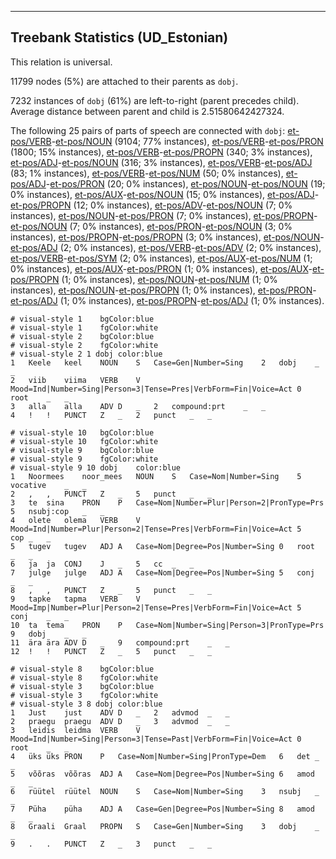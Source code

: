 

--------------------------------------------------------------------------------

## Treebank Statistics (UD_Estonian)

This relation is universal.

11799 nodes (5%) are attached to their parents as `dobj`.

7232 instances of `dobj` (61%) are left-to-right (parent precedes child).
Average distance between parent and child is 2.51580642427324.

The following 25 pairs of parts of speech are connected with `dobj`: [et-pos/VERB]()-[et-pos/NOUN]() (9104; 77% instances), [et-pos/VERB]()-[et-pos/PRON]() (1800; 15% instances), [et-pos/VERB]()-[et-pos/PROPN]() (340; 3% instances), [et-pos/ADJ]()-[et-pos/NOUN]() (316; 3% instances), [et-pos/VERB]()-[et-pos/ADJ]() (83; 1% instances), [et-pos/VERB]()-[et-pos/NUM]() (50; 0% instances), [et-pos/ADJ]()-[et-pos/PRON]() (20; 0% instances), [et-pos/NOUN]()-[et-pos/NOUN]() (19; 0% instances), [et-pos/AUX]()-[et-pos/NOUN]() (15; 0% instances), [et-pos/ADJ]()-[et-pos/PROPN]() (12; 0% instances), [et-pos/ADV]()-[et-pos/NOUN]() (7; 0% instances), [et-pos/NOUN]()-[et-pos/PRON]() (7; 0% instances), [et-pos/PROPN]()-[et-pos/NOUN]() (7; 0% instances), [et-pos/PRON]()-[et-pos/NOUN]() (3; 0% instances), [et-pos/PROPN]()-[et-pos/PROPN]() (3; 0% instances), [et-pos/NOUN]()-[et-pos/ADJ]() (2; 0% instances), [et-pos/VERB]()-[et-pos/ADV]() (2; 0% instances), [et-pos/VERB]()-[et-pos/SYM]() (2; 0% instances), [et-pos/AUX]()-[et-pos/NUM]() (1; 0% instances), [et-pos/AUX]()-[et-pos/PRON]() (1; 0% instances), [et-pos/AUX]()-[et-pos/PROPN]() (1; 0% instances), [et-pos/NOUN]()-[et-pos/NUM]() (1; 0% instances), [et-pos/NOUN]()-[et-pos/PROPN]() (1; 0% instances), [et-pos/PRON]()-[et-pos/ADJ]() (1; 0% instances), [et-pos/PROPN]()-[et-pos/ADJ]() (1; 0% instances).


~~~ conllu
# visual-style 1	bgColor:blue
# visual-style 1	fgColor:white
# visual-style 2	bgColor:blue
# visual-style 2	fgColor:white
# visual-style 2 1 dobj	color:blue
1	Keele	keel	NOUN	S	Case=Gen|Number=Sing	2	dobj	_	_
2	viib	viima	VERB	V	Mood=Ind|Number=Sing|Person=3|Tense=Pres|VerbForm=Fin|Voice=Act	0	root	_	_
3	alla	alla	ADV	D	_	2	compound:prt	_	_
4	!	!	PUNCT	Z	_	2	punct	_	_

~~~


~~~ conllu
# visual-style 10	bgColor:blue
# visual-style 10	fgColor:white
# visual-style 9	bgColor:blue
# visual-style 9	fgColor:white
# visual-style 9 10 dobj	color:blue
1	Noormees	noor_mees	NOUN	S	Case=Nom|Number=Sing	5	vocative	_	_
2	,	,	PUNCT	Z	_	5	punct	_	_
3	te	sina	PRON	P	Case=Nom|Number=Plur|Person=2|PronType=Prs	5	nsubj:cop	_	_
4	olete	olema	VERB	V	Mood=Ind|Number=Plur|Person=2|Tense=Pres|VerbForm=Fin|Voice=Act	5	cop	_	_
5	tugev	tugev	ADJ	A	Case=Nom|Degree=Pos|Number=Sing	0	root	_	_
6	ja	ja	CONJ	J	_	5	cc	_	_
7	julge	julge	ADJ	A	Case=Nom|Degree=Pos|Number=Sing	5	conj	_	_
8	,	,	PUNCT	Z	_	5	punct	_	_
9	tapke	tapma	VERB	V	Mood=Imp|Number=Plur|Person=2|Tense=Pres|VerbForm=Fin|Voice=Act	5	conj	_	_
10	ta	tema	PRON	P	Case=Nom|Number=Sing|Person=3|PronType=Prs	9	dobj	_	_
11	ära	ära	ADV	D	_	9	compound:prt	_	_
12	!	!	PUNCT	Z	_	5	punct	_	_

~~~


~~~ conllu
# visual-style 8	bgColor:blue
# visual-style 8	fgColor:white
# visual-style 3	bgColor:blue
# visual-style 3	fgColor:white
# visual-style 3 8 dobj	color:blue
1	Just	just	ADV	D	_	2	advmod	_	_
2	praegu	praegu	ADV	D	_	3	advmod	_	_
3	leidis	leidma	VERB	V	Mood=Ind|Number=Sing|Person=3|Tense=Past|VerbForm=Fin|Voice=Act	0	root	_	_
4	üks	üks	PRON	P	Case=Nom|Number=Sing|PronType=Dem	6	det	_	_
5	võõras	võõras	ADJ	A	Case=Nom|Degree=Pos|Number=Sing	6	amod	_	_
6	rüütel	rüütel	NOUN	S	Case=Nom|Number=Sing	3	nsubj	_	_
7	Püha	püha	ADJ	A	Case=Gen|Degree=Pos|Number=Sing	8	amod	_	_
8	Graali	Graal	PROPN	S	Case=Gen|Number=Sing	3	dobj	_	_
9	.	.	PUNCT	Z	_	3	punct	_	_

~~~


